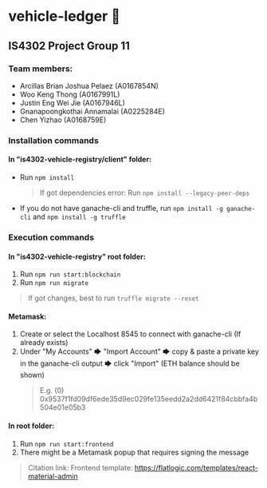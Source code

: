 # vehicle-ledger 🚗

## IS4302 Project Group 11

### Team members:
- Arcillas Brian Joshua Pelaez (A0167854N)
- Woo Keng Thong (A0167991L)
- Justin Eng Wei Jie (A0167946L)
- Gnanapoongkothai Annamalai (A0225284E)
- Chen Yizhao (A0168759E)

### Installation commands

#### In "is4302-vehicle-registry/client" folder:

- Run `npm install`
  > If got dependencies error: Run `npm install --legacy-peer-deps`
- If you do not have ganache-cli and truffle, run `npm install -g ganache-cli` and `npm install -g truffle`

### Execution commands

#### In "is4302-vehicle-registry" root folder:

1. Run `npm run start:blockchain`
2. Run `npm run migrate`

<!-- 1. Run `ganache-cli -l 80000000 --allowUnlimitedContractSize` -->
<!-- 2. Run `truffle compile` then `truffle migrate` -->

> If got changes, best to run `truffle migrate --reset`

#### Metamask:

1. Create or select the Localhost 8545 to connect with ganache-cli (If already exists)
2. Under "My Accounts" 🡆 "Import Account" 🡆 copy & paste a private key in the ganache-cli output 🡆 click "Import" (ETH balance should be shown)
   > E.g. (0) 0x9537f1fd09df6ede35d9ec029fe135eedd2a2dd6421f84cbbfa4b504e01e05b3

#### In root folder:

1. Run `npm run start:frontend`
2. There might be a Metamask popup that requires signing the message

> Citation link: Frontend template: https://flatlogic.com/templates/react-material-admin
